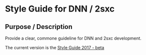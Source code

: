 # Style Guide for DNN / 2sxc

## Purpose / Description
Provide a clear, commone guideline for DNN and 2sxc development. 

The current version is the [Style Guide 2017 - beta](Style-Guide-2017)
